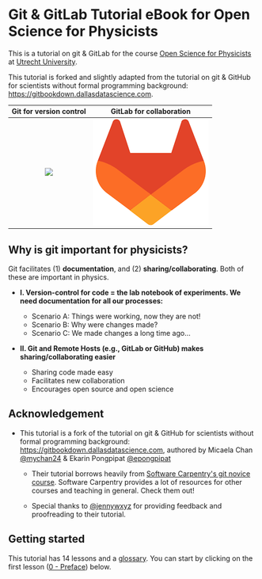 # Git & GitLab Tutorial eBook for Open Science for Physicists


This is a tutorial on git & GitLab for the course [Open Science for Physicists](https://osiris-student.uu.nl/onderwijscatalogus/extern/cursus?cursuscode=NS-PH500M&taal=en&collegejaar=huidig) at [Utrecht University](https://www.uu.nl/en/organisation/department-of-physics/education/masters-programmes).

This tutorial is forked and slightly adapted from the tutorial on git & GitHub for scientists without formal programming background: https://gitbookdown.dallasdatascience.com.


Git for version control      |  GitLab for collaboration
:-------------------------:|:-------------------------:
![](img/Git-Logo-2Color.png)  |  ![](img/GitLab_Logo.png)


## Why is git important for physicists?

Git facilitates (1) **documentation**, and (2) **sharing/collaborating**. Both of these are important in physics.

* **I. Version-control for code = the lab notebook of experiments. We need documentation for all our processes:**
  + Scenario A: Things were working, now they are not!
  + Scenario B: Why were changes made?
  + Scenario C: We made changes a long time ago…

* **II. Git and Remote Hosts (e.g., GitLab or GitHub) makes sharing/collaborating easier**
  + Sharing code made easy
  + Facilitates new collaboration
  + Encourages open source and open science


## Acknowledgement

* This tutorial is a fork of the tutorial on git & GitHub for scientists without formal programming background: https://gitbookdown.dallasdatascience.com, authored by Micaela Chan [@mychan24](https://github.com/mychan24) & Ekarin Pongpipat [@epongpipat](https://github.com/epongpipat)

  * Their tutorial borrows heavily from [Software Carpentry's git novice course](https://swcarpentry.github.io/git-novice/). Software Carpentry provides a lot of resources for other courses and teaching in general. Check them out!

  * Special thanks to [@jennywxyz](https://github.com/jennywxyz) for providing feedback and proofreading to their tutorial.


## Getting started

This tutorial has 14 lessons and a [glossary](Appendix.md). You can start by clicking on the first lesson ([0 - Preface](00-index.md)) below.